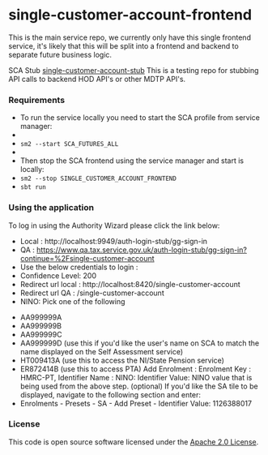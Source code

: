 
# single-customer-account-frontend

This is the main service repo, we currently only have this single frontend service, it's likely that this will be split into a frontend and backend to separate future business logic.

SCA Stub [single-customer-account-stub](https://github.com/hmrc/single-customer-account-stub#single-customer-account-stub) 
This is a testing repo for stubbing API calls to backend HOD API's or other MDTP API's.

### **Requirements**

* To run the service locally you need to start the SCA profile from service manager:
* 
* `sm2 --start SCA_FUTURES_ALL`
* 
* Then stop the SCA frontend using the service manager and start is locally:
* `sm2 --stop SINGLE_CUSTOMER_ACCOUNT_FRONTEND`
* `sbt run`

### **Using the application**

To log in using the Authority Wizard please click the link below:
* Local : http://localhost:9949/auth-login-stub/gg-sign-in
* QA : https://www.qa.tax.service.gov.uk/auth-login-stub/gg-sign-in?continue=%2Fsingle-customer-account
* Use the below credentials to login :
* Confidence Level: 200
* Redirect url local : http://localhost:8420/single-customer-account
* Redirect url QA :  /single-customer-account
* NINO: Pick one of the following
- AA999999A
- AA999999B
- AA999999C
- AA999999D (use this if you'd like the user's name on SCA to match the name displayed on the Self Assessment service)
- HT009413A (use this to access the NI/State Pension service)
- ER872414B (use this to access PTA)
  Add Enrolment : Enrolment Key : HMRC-PT, Identifier Name : NINO: Identifier Value: NINO value that is being used from the above step.
  (optional) If you'd like the SA tile to be displayed, navigate to the following section and enter:
- Enrolments - Presets - SA - Add Preset - Identifier Value: 1126388017

### License

This code is open source software licensed under the [Apache 2.0 License]("http://www.apache.org/licenses/LICENSE-2.0.html").

